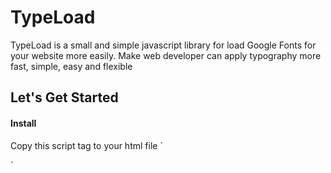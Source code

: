# TypeLoad
TypeLoad is a small and simple javascript library for load Google Fonts for your website more easily. Make web developer can apply typography more fast, simple, easy and flexible

## Let's Get Started 
#### Install 
Copy this script tag to your html file 
`
<script type="text/javascript" src="https://cdn.jsdelivr.net/gh/ajidavitmuhaimin/TypeLoad/typeload.js"></script>
`
